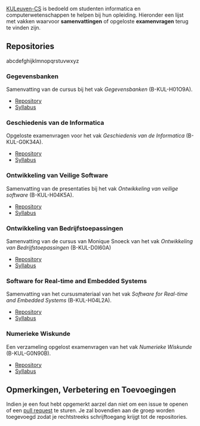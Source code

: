 [KULeuven-CS](https://github.com/KULeuven-CS) is bedoeld om studenten informatica en computerwetenschappen te helpen bij hun opleiding. Hieronder een lijst met vakken waarvoor **samenvattingen** of opgeloste **examenvragen** terug te vinden zijn. 

## Repositories

abcdefghijklmnopqrstuvwxyz

### Gegevensbanken 
Samenvatting van de cursus bij het vak *Gegevensbanken* (B-KUL-H01O9A).

  - [Repository](https://github.com/KULeuven-CS/Databases)
  - [Syllabus](http://onderwijsaanbod.kuleuven.be/syllabi/n/H01O9AN.htm)

### Geschiedenis van de Informatica
Opgeloste examenvragen voor het vak *Geschiedenis van de Informatica* (B-KUL-G0K34A). 

  - [Repository](https://github.com/KULeuven-CS/GeschiedenisInformatica)
  - [Syllabus](http://onderwijsaanbod.kuleuven.be/syllabi/n/G0K34AN.htm)

### Ontwikkeling van Veilige Software
Samenvatting van de presentaties bij het vak *Ontwikkeling van veilige software* (B-KUL-H04K5A).

  - [Repository](https://github.com/KULeuven-CS/OVS)
  - [Syllabus](http://onderwijsaanbod.kuleuven.be/syllabi/n/H04K5AN.htm)

### Ontwikkeling van Bedrijfstoepassingen
Samenvatting van de cursus van Monique Snoeck van het vak *Ontwikkeling van Bedrijfstoepassingen* (B-KUL-D0I60A)

  - [Repository](https://github.com/KULeuven-CS/OBT)
  - [Syllabus](http://onderwijsaanbod.kuleuven.be/syllabi/n/D0I60AN.htm)

### Software for Real-time and Embedded Systems
Samenvatting van het cursusmateriaal van het vak *Software for Real-time and Embedded Systems* (B-KUL-H04L2A).

  - [Repository](https://github.com/KULeuven-CS/SORTES)
  - [Syllabus](http://onderwijsaanbod.kuleuven.be/2013/syllabi/e/H04L2AE.htm)

### Numerieke Wiskunde
Een verzameling opgelost examenvragen van het vak *Numerieke Wiskunde* (B-KUL-G0N90B).

  - [Repository](https://github.com/KULeuven-CS/NumeriekeWiskunde)
  - [Syllabus](http://onderwijsaanbod.kuleuven.be/syllabi/n/G0N90BN.htm)

## Opmerkingen, Verbetering en Toevoegingen
Indien je een fout hebt opgemerkt aarzel dan niet om een issue te openen of een [pull request](https://help.github.com/articles/using-pull-requests) te sturen. Je zal bovendien aan de groep worden toegevoegd zodat je rechtstreeks schrijftoegang krijgt tot de repositories. 
